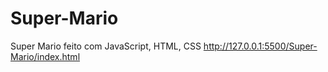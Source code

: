 # Super-Mario
Super Mario feito com JavaScript, HTML, CSS
http://127.0.0.1:5500/Super-Mario/index.html

